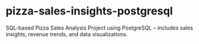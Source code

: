 # pizza-sales-insights-postgresql
SQL-based Pizza Sales Analysis Project using PostgreSQL – includes sales insights, revenue trends, and data visualizations.
